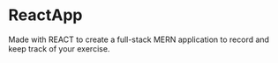 # ReactApp
Made with REACT to create a full-stack MERN application to record and keep track of your exercise.
